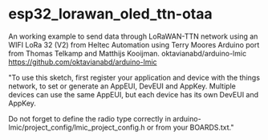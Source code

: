# esp32_lorawan_oled_ttn-otaa
An working example to send data through LoRaWAN-TTN network using an WIFI LoRa 32 (V2) from Heltec Automation using Terry Moores Arduino port from Thomas Telkamp and Matthijs Kooijman. oktavianabd/arduino-lmic https://github.com/oktavianabd/arduino-lmic

   "To use this sketch, first register your application and device with
   the things network, to set or generate an AppEUI, DevEUI and AppKey.
   Multiple devices can use the same AppEUI, but each device has its own
   DevEUI and AppKey.

   Do not forget to define the radio type correctly in
   arduino-lmic/project_config/lmic_project_config.h or from your BOARDS.txt."
